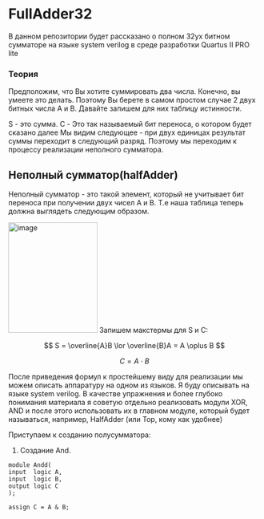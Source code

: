 # FullAdder32
В данном репозитории будет рассказано о полном 32ух битном сумматоре на языке system verilog в среде разработки Quartus II PRO lite
### Теория
Предположим, что Вы хотите суммировать два числа. Конечно, вы умеете это делать. Поэтому Вы берете в самом простом случае 2 двух битных числа A и B. Давайте запишем для них таблицу истинности. 


S - это сумма. C - Это так называемый бит переноса, о котором будет сказано далее
Мы видим следующее - при двух единицах результат суммы переходит в следующий разряд. Поэтому мы переходим к процессу реализации неполного сумматора.
    
    
## Неполный сумматор(halfAdder)
Неполный сумматор - это такой элемент, который не учитывает бит переноса при получении двух чисел A и В. Т.е наша таблица теперь должна выглядеть следующим образом.


<img width="178" height="220" alt="image" src="https://github.com/user-attachments/assets/25ebc780-0e7e-4cc4-a8ca-6096c685d9f1" />
Запишем макстермы для S и С:

$$
S = \overline{A}B \lor \overline{B}A = A \oplus B
$$

$$
С = А \cdot B
$$

После приведения формул к простейшему виду для реализации мы можем описать аппаратуру на одном из языков. Я буду описывать на языке system verilog. 
В качестве упражнения и более глубоко понимания материала я советую отдельно реализовать модули XOR, AND и после этого использовать их в главном модуле, который будет называться, например, HalfAdder (или Top, кому как удобнее)

Приступаем к созданию полусумматора:
1. Создание And.
 ```
module Andd(
input  logic A,
input  logic B,
output logic C
);

assign C = A & B;
```
